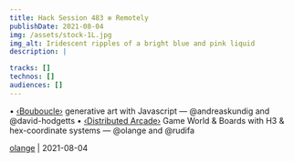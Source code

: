 ```yaml
---
title: Hack Session 483 ✼ Remotely
publishDate: 2021-08-04
img: /assets/stock-1L.jpg
img_alt: Iridescent ripples of a bright blue and pink liquid
description: |

tracks: []
technos: []
audiences: []
---
```


• [‹Bouboucle›](http://bouboucle.com) generative art with Javascript — @andreaskundig and @david-hodgetts 
• [‹Distributed Arcade›](https://github.com/olange/arcade) Game World & Boards with H3 & hex-coordinate systems — @olange and @rudifa

[olange](https://github.com/olange) | 2021-08-04


